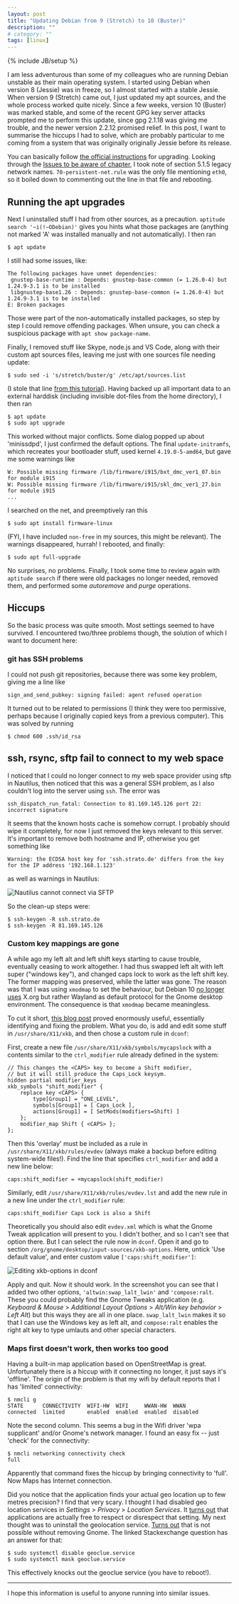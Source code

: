 ```yaml
---
layout: post
title: "Updating Debian from 9 (Stretch) to 10 (Buster)"
description: ""
# category: ""
tags: [linux]
---
```

{% include JB/setup %}

I am less adventurous than some of my colleagues who are running Debian unstable as their main operating system. I started using Debian when version 8 (Jessie) was in freeze,
so I almost started with a stable Jessie. When version 9 (Stretch) came out, I just updated my apt sources, and the whole process worked quite nicely. Since a few weeks,
version 10 (Buster) was marked stable, and some of the recent GPG key server attacks prompted me to perform this update, since gpg 2.1.18 was giving me trouble, and the
newer version 2.2.12 promised relief. In this post, I want to summarise the hiccups I had to solve, which are probably particular to me coming from a system that was
originally originally Jessie before its release.

You can basically follow [the official instructions](https://www.debian.org/releases/buster/mips/release-notes/ch-upgrading.en.html) for upgrading. Looking through the
[Issues to be aware of chapter](https://www.debian.org/releases/buster/mips/release-notes/ch-information.en.html), I took note of section 5.1.5 legacy network names.
`70-persistent-net.rule` was the only file mentioning `eth0`, so it boiled down to commenting out the line in that file and rebooting.

## Running the apt upgrades

Next I uninstalled stuff I had from other sources, as a precaution. `aptitude search '~i(!~ODebian)'` gives you hints what those packages are (anything not marked 'A' was
installed manually and not automatically). I then ran

    $ apt update

I still had some issues, like:

    The following packages have unmet dependencies:
     gnustep-base-runtime : Depends: gnustep-base-common (= 1.26.0-4) but 1.24.9-3.1 is to be installed
     libgnustep-base1.26 : Depends: gnustep-base-common (= 1.26.0-4) but 1.24.9-3.1 is to be installed
    E: Broken packages

Those were part of the non-automatically installed packages, so step by step I could remove offending packages.
When unsure, you can check a suspicious package with `apt show package-name`. 

Finally, I removed stuff like Skype, node.js and VS Code, along with their custom apt sources files, leaving me just with one
sources file needing update:

    $ sudo sed -i 's/stretch/buster/g' /etc/apt/sources.list

(I stole that line [from this tutorial](https://linuxconfig.org/how-to-upgrade-debian-9-stretch-to-debian-10-buster)).
Having backed up all important data to an external harddisk (including invisible dot-files from the home directory), I then ran

    $ apt update
    $ sudo apt upgrade

This worked without major conflicts. Some dialog popped up about 'minissdpd', I just confirmed the default options.
The final `update-initramfs`, which recreates your bootloader stuff, used kernel `4.19.0-5-amd64`, but
gave me some warnings like

    W: Possible missing firmware /lib/firmware/i915/bxt_dmc_ver1_07.bin for module i915
    W: Possible missing firmware /lib/firmware/i915/skl_dmc_ver1_27.bin for module i915
    ...

I searched on the net, and preemptively ran this

    $ sudo apt install firmware-linux

(FYI, I have included `non-free` in my sources, this might be relevant). The warnings disappeared, hurrah! I rebooted, and finally:

    $ sudo apt full-upgrade

No surprises, no problems. Finally, I took some time to review again with `aptitude search` if there were old packages no longer needed, removed them, and performed
some _autoremove_ and _purge_ operations.

## Hiccups

So the basic process was quite smooth. Most settings seemed to have survived. I encountered two/three problems though, the solution of which I want to document here:

### git has SSH problems

I could not push git repositories, because there was some key problem, giving me a line like

    sign_and_send_pubkey: signing failed: agent refused operation

It turned out to be related to permissions (I think they were too permissive, perhaps
because I originally copied keys from a previous computer). This was solved by running

    $ chmod 600 .ssh/id_rsa

## ssh, rsync, sftp fail to connect to my web space

I noticed that I could no longer connect to my web space provider using sftp in Nautilus, then noticed that this was a general SSH problem, as I also couldn't
log into the server using `ssh`. The error was

    ssh_dispatch_run_fatal: Connection to 81.169.145.126 port 22: incorrect signature

It seems that the known hosts cache is somehow corrupt. I probably should wipe it completely, for now I just removed the keys relevant to this server.
It's important to remove both hostname and IP, otherwise you get something like

    Warning: the ECDSA host key for 'ssh.strato.de' differs from the key for the IP address '192.168.1.123'

as well as warnings in Nautilus:

![Nautilus cannot connect via SFTP](/images/stretch-to-debian-sftp-problem.png)

So the clean-up steps were:

    $ ssh-keygen -R ssh.strato.de
    $ ssh-keygen -R 81.169.145.126

### Custom key mappings are gone

A while ago my left alt and left shift keys starting to cause trouble, eventually ceasing to work altogether. I had thus swapped left alt with left
super ("windows key"), and changed caps lock to work as the left shift key. The former mapping was preserved, while the latter was gone.
The reason was that I was using `xmodmap` to set the behaviour, but Debian 10 [no longer uses](https://wiki.debian.org/NewInBuster) X.org but rather
Wayland as default protocol for the Gnome desktop environment. The consequence is that `xmodmap` became meaningless.

To cut it short,
[this blog post](https://www.beatworm.co.uk/blog/keyboards/gnome-wayland-xkb) proved enormously useful, essentially identifying and fixing the
problem. What you do, is add and edit some stuff in `/usr/share/X11/xkb`, and then chose a custom rule in `dconf`:

First, create a new file `/usr/share/X11/xkb/symbols/mycapslock` with a contents similar to the `ctrl_modifier` rule already defined in the system:

```
// This changes the <CAPS> key to become a Shift modifier,
// but it will still produce the Caps_Lock keysym.
hidden partial modifier_keys
xkb_symbols "shift_modifier" {
    replace key <CAPS> {
        type[Group1] = "ONE_LEVEL",
        symbols[Group1] = [ Caps_Lock ],
        actions[Group1] = [ SetMods(modifiers=Shift) ]
    };
    modifier_map Shift { <CAPS> };
};
```

Then this 'overlay' must be included as a rule in `/usr/share/X11/xkb/rules/evdev` (always make a backup before editing system-wide files!).
Find the line that specifies `ctrl_modifier` and add a new line below:

    caps:shift_modifier = +mycapslock(shift_modifier)

Similarly, edit `/usr/share/X11/xkb/rules/evdev.lst` and add the new rule in a new line under the `ctrl_modifier` rule:

    caps:shift_modifier Caps Lock is also a Shift

Theoretically you should also edit `evdev.xml` which is what the Gnome Tweak application will present to you. I didn't bother, and so
I can't see that option there. But I can select the rule now in `dconf`. Open it and go to section 
`/org/gnome/desktop/input-sources/xkb-options`. Here, untick 'Use default value', and enter custom value `['caps:shift_modifier']`:

![Editing xkb-options in dconf](/images/stretch-to-debian-dconf-capsshift.png)

Apply and quit. Now it should work. In the screenshot you can see that I added two other options, `'altwin:swap_lalt_lwin'` and
`'compose:ralt`. These you could probably find the Gnome Tweaks application (e.g.  _Keyboard & Mouse_ > _Additional Layout Options_ >
_Alt/Win key behavior_ > _Left Alt_) but this ways they are all in one place. `swap_lalt_lwin` makes it so that I can use the Windows
key as left alt, and `compose:ralt` enables the right alt key to type umlauts and other special characters.

### Maps first doesn't work, then works too good

Having a built-in map application based on OpenStreetMap is great. Unfortunately there is a hiccup with it connecting no longer, it
just says it's 'offline'. The origin of the problem is that my wifi by default reports that I has 'limited' connectivity:

    $ nmcli g
    STATE      CONNECTIVITY  WIFI-HW  WIFI     WWAN-HW  WWAN     
    connected  limited       enabled  enabled  enabled  disabled 

Note the second column. This seems a bug in the Wifi driver 'wpa supplicant' and/or Gnome's network manager. I found an easy fix --
just 'check' for the connectivity:

    $ nmcli networking connectivity check
    full

Apparently that command fixes the hiccup by bringing connectivity to 'full'. Now Maps has Internet connection.

Did you notice that the application finds your actual geo location up to few metres precision? I find that very scary. I thought I
had disabled geo location services in _Settings_ > _Privacy_ > _Location Services_. It [turns out](https://gitlab.freedesktop.org/geoclue/geoclue/issues/111)
that applications are actually free to respect or disrespect that setting. My next thought was to uninstall the geolocation
service. [Turns out](https://unix.stackexchange.com/questions/224487/uninstall-geoclue-from-debian) that is not possible without
removing Gnome. The linked Stackexchange question has an answer for that:

    $ sudo systemctl disable geoclue.service
    $ sudo systemctl mask geoclue.service

This effectively knocks out the geoclue service (you have to reboot!).

-----

I hope this information is useful to anyone running into similar issues.

